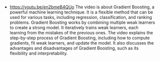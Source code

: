 - https://youtu.be/en2bmeB4QUo
  The video is about Gradient Boosting, a powerful machine learning technique. It is a flexible method that can be used for various tasks, including regression, classification, and ranking problems. Gradient Boosting works by combining multiple weak learners to create a strong model. It iteratively trains weak learners, each learning from the mistakes of the previous ones. The video explains the step-by-step process of Gradient Boosting, including how to compute gradients, fit weak learners, and update the model. It also discusses the advantages and disadvantages of Gradient Boosting, such as its flexibility and interpretability.